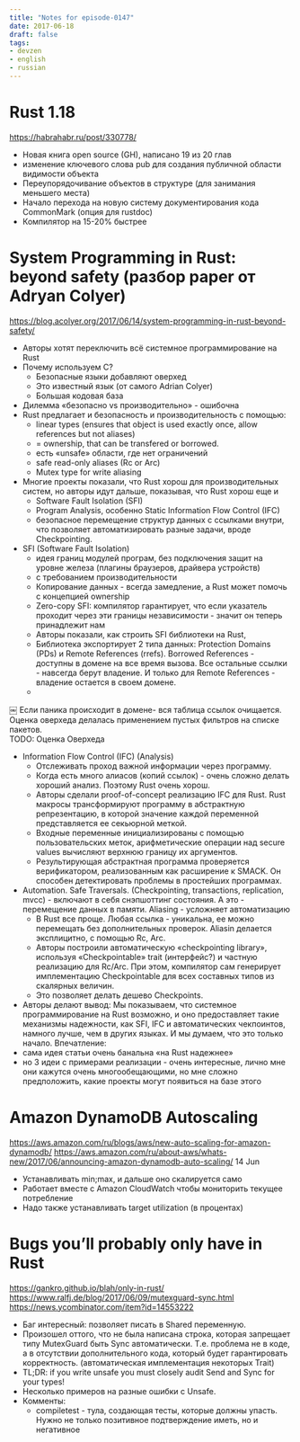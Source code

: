 ```yaml
---
title: "Notes for episode-0147"
date: 2017-06-18
draft: false
tags:
- devzen
- english
- russian
---
```


# Rust 1.18
https://habrahabr.ru/post/330778/

- Новая книга open source (GH), написано 19 из 20 глав
- изменение ключевого слова pub для создания публичной области видимости объекта
- Переупорядочивание объектов в структуре (для занимания меньшего места)
- Начало перехода на новую систему документирования кода CommonMark (опция для rustdoc)
- Компилятор на 15-20% быстрее

# System Programming in Rust: beyond safety (разбор paper от Adryan Colyer)
https://blog.acolyer.org/2017/06/14/system-programming-in-rust-beyond-safety/

- Авторы хотят переключить всё системное программирование на Rust
- Почему используем С?
    - Безопасные языки добавляют оверхед
    - Это известный язык (от самого Adrian Colyer)
    - Большая кодовая база
- Дилемма «безопасно vs производительно» - ошибочна
- Rust предлагает и безопасность и производительность с помощью:
    - linear types (ensures that object is used exactly once, allow references but not aliases)
    - = ownership, that can be transfered or borrowed.
    - есть «unsafe» области, где нет ограничений
    - safe read-only aliases (Rc or Arc)
    - Mutex type for write aliasing
- Многие проекты показали, что Rust хорош для производительных систем, но авторы идут дальше, показывая, что Rust хорош еще и 
    - Software Fault Isolation (SFI)
    - Program Analysis, особенно Static Information Flow Control (IFC)
    - безопасное перемещение структур данных с ссылками внутри, что позволяет автоматизировать разные задачи, вроде Checkpointing.
- SFI (Software Fault Isolation)
    - идея границ модулей програм, без подключения защит на уровне железа (плагины браузеров, драйвера устройств)
    - с требованием производительности
    - Копирование данных - всегда замедление, а Rust может помочь с концепцией ownership
    - Zero-copy SFI: компилятор гарантирует, что если указатель проходит через эти границы независимости - значит он теперь принадлежит нам
    - Авторы показали, как строить SFI библиотеки на Rust,
    - Библиотека экспортирует 2 типа данных: Protection Domains (PDs) и Remote References (rrefs). Borrowed References - доступны в домене на все время вызова. Все остальные ссылки - навсегда берут владение. И только для Remote References - владение остается в своем домене.
    - 
￼
Если паника происходит в домене- вся таблица ссылок очищается.
Оценка оверхеда делалась применением пустых фильтров на списке пакетов.  
TODO: Оценка Оверхеда
- Information Flow Control (IFC) (Analysis)
    - Отслеживать проход важной информации через программу.
    - Когда есть много алиасов (копий ссылок) - очень сложно делать хороший анализ. Поэтому Rust очень хорош.
    - Авторы сделали proof-of-concept реализацию IFC для Rust. Rust макросы трансформируют программу в абстрактную репрезентацию, в которой значение каждой переменной представляется ее секьюрной меткой.
    - Входные переменные инициализированы с помощью пользовательских меток, арифметические операции над secure values вычисляют верхнюю границу их аргументов.
    - Результирующая абстрактная программа проверяется верификатором, реализованным как расширение к SMACK. Он способен детектировать проблемы в простейших программах.
- Automation. Safe Traversals. (Checkpointing, transactions, replication, mvcc) - включают в себя снэпшоттинг состояния. А это - перемещение данных в памяти. Aliasing - усложняет автоматизацию
    - В Rust все проще. Любая ссылка - уникальна, ее можно перемещать без дополнительных проверок. Aliasin делается эксплицитно, с помощью Rc, Arc.
    - Авторы построили автоматическую «checkpointing library», используя «Checkpointable» trait (интерфейс?) и частную реализацию для Rc/Arc. При этом, компилятор сам генерирует имплементацию Checkpointable для всех составных типов из скалярных величин.
    - Это позволяет делать дешево Checkpoints.
- Авторы делают вывод: Мы показываем, что системное программирование на Rust возможно, и оно предоставляет такие механизмы надежности, как SFI, IFC и автоматических чекпоинтов, намного лучше, чем в других языках. И мы думаем, что это только начало.
Впечатление:
- сама идея статьи очень банальна «на Rust надежнее»
- но 3 идеи с примерами реализации - очень интересные, лично мне они кажутся очень многообещающими, но мне сложно предположить, какие проекты могут появиться на базе этого

# Amazon DynamoDB Autoscaling
https://aws.amazon.com/ru/blogs/aws/new-auto-scaling-for-amazon-dynamodb/
https://aws.amazon.com/ru/about-aws/whats-new/2017/06/announcing-amazon-dynamodb-auto-scaling/ 14 Jun

- Устанавливать min;max, и дальше оно скалируется само
- Работает вместе с Amazon CloudWatch чтобы мониторить текущее потребление
- Надо также устанавливать target utilization (в процентах)


# Bugs you’ll probably only have in Rust
https://gankro.github.io/blah/only-in-rust/ 
https://www.ralfj.de/blog/2017/06/09/mutexguard-sync.html
https://news.ycombinator.com/item?id=14553222 

- Баг интересный: позволяет писать в Shared переменную.
- Произошел оттого, что не была написана строка, которая запрещает типу MutexGuard<T> быть Sync автоматически. Т.е. проблема не в коде, а в отсутствии дополнительного кода, который будет гарантировать корректность. (автоматическая имплементация некоторых Trait)
- TL;DR: if you write unsafe you must closely audit Send and Sync for your types!
- Несколько примеров на разные ошибки с Unsafe.
- Комменты:
    - compiletest - тула, создающая тесты, которые должны упасть. Нужно не только позитивное подтверждение иметь, но и негативное
